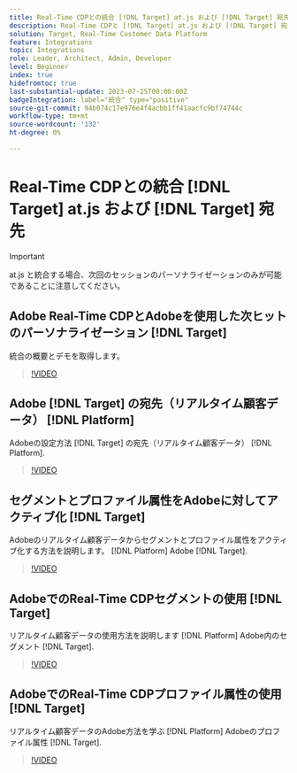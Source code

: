 ```yaml
---
title: Real-Time CDPとの統合 [!DNL Target] at.js および [!DNL Target] 宛先
description: Real-Time CDPと [!DNL Target] at.js および [!DNL Target] 宛先。
solution: Target, Real-Time Customer Data Platform
feature: Integrations
topic: Integrations
role: Leader, Architect, Admin, Developer
level: Beginner
index: true
hidefromtoc: true
last-substantial-update: 2023-07-25T00:00:00Z
badgeIntegration: label="統合" type="positive"
source-git-commit: 94b074c17e976e4f4acbb1ff41aacfc9bf74744c
workflow-type: tm+mt
source-wordcount: '132'
ht-degree: 0%

---
```



# Real-Time CDPとの統合 [!DNL Target] at.js および [!DNL Target] 宛先

>[!IMPORTANT]
>
>at.js と統合する場合、次回のセッションのパーソナライゼーションのみが可能であることに注意してください。


## Adobe Real-Time CDPとAdobeを使用した次ヒットのパーソナライゼーション [!DNL Target]

統合の概要とデモを取得します。

>[!VIDEO](https://video.tv.adobe.com/v/340091?quality=12&learn=on)

## Adobe [!DNL Target] の宛先（リアルタイム顧客データ） [!DNL Platform]

Adobeの設定方法 [!DNL Target] の宛先（リアルタイム顧客データ） [!DNL Platform].

>[!VIDEO](https://video.tv.adobe.com/v/3418799/?learn=on)

## セグメントとプロファイル属性をAdobeに対してアクティブ化 [!DNL Target]

Adobeのリアルタイム顧客データからセグメントとプロファイル属性をアクティブ化する方法を説明します。 [!DNL Platform] Adobe [!DNL Target].

>[!VIDEO](https://video.tv.adobe.com/v/3419036/?learn=on)

## AdobeでのReal-Time CDPセグメントの使用 [!DNL Target]

リアルタイム顧客データの使用方法を説明します [!DNL Platform] Adobe内のセグメント [!DNL Target].

>[!VIDEO](https://video.tv.adobe.com/v/3419149/?learn=on)

## AdobeでのReal-Time CDPプロファイル属性の使用 [!DNL Target]

リアルタイム顧客データのAdobe方法を学ぶ [!DNL Platform] Adobeのプロファイル属性 [!DNL Target].

>[!VIDEO](https://video.tv.adobe.com/v/3419318/?learn=on)

